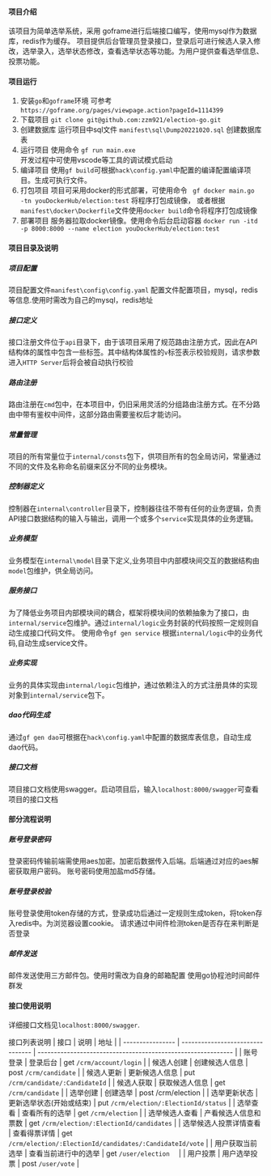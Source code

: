 #### 项目介绍
该项目为简单选举系统，采用 goframe进行后端接口编写，使用mysql作为数据库，redis作为缓存。
项目提供后台管理员登录接口，登录后可进行候选人录入修改，选举录入，选举状态修改，查看选举状态等功能。为用户提供查看选举信息、投票功能。

#### 项目运行
1. 安装`go`和`goframe`环境
可参考`https://goframe.org/pages/viewpage.action?pageId=1114399`
2. 下载项目
`git clone git@github.com:zzm921/election-go.git`
3. 创建数据库
运行项目中sql文件 `manifest\sql\Dump20221020.sql` 创建数据库表
4. 运行项目
使用命令
`gf run main.exe`   
开发过程中可使用vscode等工具的调试模式启动
5. 编译项目
使用`gf build`可根据`hack\config.yaml`中配置的编译配置编译项目。生成可执行文件。
6. 打包项目
项目可采用docker的形式部署，可使用命令
` gf docker main.go  -tn youDockerHub/election:test` 将程序打包成镜像，
或者根据`manifest\docker\Dockerfile`文件使用`docker build`命令将程序打包成镜像
7. 部署项目
服务器拉取docker镜像。使用命令后台启动容器
`docker run -itd -p 8000:8000 --name election youDockerHub/election:test`

#### 项目目录及说明
##### 项目配置
项目配置文件`manifest\config\config.yaml` 配置文件配置项目，mysql，redis等信息.使用时需改为自己的mysql，redis地址

##### 接口定义
接口注册文件位于`api`目录下，由于该项目采用了规范路由注册方式，因此在API结构体的属性中包含一些标签。其中结构体属性的`v`标签表示校验规则，请求参数进入`HTTP Server`后将会被自动执行校验

##### 路由注册
路由注册在`cmd`包中，在本项目中，仍旧采用灵活的分组路由注册方式。在不分路由中带有鉴权中间件，这部分路由需要鉴权后才能访问。

##### 常量管理
项目的所有常量位于`internal/consts`包下，供项目所有的包全局访问，常量通过不同的文件及名称命名前缀来区分不同的业务模块。

##### 控制器定义
控制器在`internal\controller`目录下，控制器往往不带有任何的业务逻辑，负责API接口数据结构的输入与输出，调用一个或多个`service`实现具体的业务逻辑。

##### 业务模型
业务模型在`internal\model`目录下定义,业务项目中内部模块间交互的数据结构由`model`包维护，供全局访问。


##### 服务接口
为了降低业务项目内部模块间的耦合，框架将模块间的依赖抽象为了接口，由`internal/service`包维护。通过`internal/logic`业务封装的代码按照一定规则自动生成接口代码文件。
使用命令`gf gen service` 根据`internal/logic`中的业务代码,自动生成service文件。

##### 业务实现
业务的具体实现由`internal/logic`包维护，通过依赖注入的方式注册具体的实现对象到`internal/service`包下。

##### dao代码生成
通过`gf gen dao`可根据在`hack\config.yaml`中配置的数据库表信息，自动生成dao代码。

##### 接口文档
项目接口文档使用swagger。启动项目后，输入`localhost:8000/swagger`可查看项目的接口文档

#### 部分流程说明
##### 账号登录密码
登录密码传输前端需使用aes加密。加密后数据传入后端。后端通过对应的aes解密获取用户密码。
账号密码使用加盐md5存储。
##### 账号登录校验
账号登录使用token存储的方式，登录成功后通过一定规则生成token，将token存入redis中。为浏览器设置cookie。
请求通过中间件检测token是否存在来判断是否登录
##### 邮件发送
邮件发送使用三方邮件包。使用时需改为自身的邮箱配置
使用go协程池时间邮件群发

#### 接口使用说明
详细接口文档见`localhost:8000/swagger`.

接口列表说明
| 接口             | 说明                             | 地址                                                         |
| ---------------- | -------------------------------- | ------------------------------------------------------------ |
| 账号登录         | 登录后台                         | get `/crm/account/login`                                     |
| 候选人创建       | 创建候选人信息                   | post `/crm/candidate`                                        |
| 候选人更新       | 更新候选人信息                   | put `/crm/candidate/:CandidateId`                            |
| 候选人获取       | 获取候选人信息                   | get   `/crm/candidate`                                       |
| 选举创建         | 创建选举                         | post /crm/election                                           |
| 选举更新状态     | 更新选举状态(开始或结束)         | put  `/crm/election/:ElectionId/status`                      |
| 选举查看         | 查看所有的选举                   | get   `/crm/election`                                        |
| 选举候选人查看         | 产看候选人信息和票数                   | get   `/crm/election/:ElectionId/candidates`                                        |
| 选举候选人投票详情查看   | 查看得票详情 | get `/crm/election/:ElectionId/candidates/:CandidateId/vote` |
| 用户获取当前选举 | 查看当前进行中的选举             | get `/user/election  `                                       |
| 用户投票         | 用户选举投票                     | post `/user/vote`                                                             |
